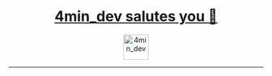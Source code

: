 <div align="center">
  <h1 background="yellow"><a href="https://github.com/4min-dev">4min_dev salutes you 🦝</a></h1>
  <img width="50vw" src="https://github.com/4min-dev/4min-dev-logo/blob/master/4min_dev%20logo.gif" alt="4min_dev"/>
  <hr/>
</div>
